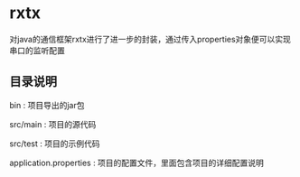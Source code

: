# rxtx
对java的通信框架rxtx进行了进一步的封装，通过传入properties对象便可以实现串口的监听配置

## 目录说明
bin : 项目导出的jar包

src/main : 项目的源代码

src/test : 项目的示例代码

application.properties : 项目的配置文件，里面包含项目的详细配置说明
